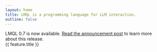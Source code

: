```yaml
---
layout: home
title: LMQL is a programming language for LLM interaction.
outline: false
---
```

<script setup>
import LMHero from './LMHero.vue'
import LMFeature from './LMFeature.vue'
import { data as features } from './features/features.data.js'
import { data as examples } from './features/examples/examples.data.js'
import LMExamples from './LMExamples.vue'
</script>

<div class="banner">LMQL 0.7 is now available. <a href="blog/">Read the announcement post</a> to learn more about this release.</div>

<LMHero>
  <template v-slot:title>LMQL is a programming language for LLMs.</template>
  <template v-slot:subtitle>Robust and modular LLM prompting using <b>types, templates, constraints and an optimizing runtime.</b></template>
</LMHero>

<style>
.post {
    margin-bottom: 4rem;
}
</style>

<div v-for="feature in features" :key="feature.title">
  <LMFeature v-bind:template="feature.template" v-bind:new="feature.new">
    {{ feature.title }}
    <template v-slot:template>
      {{ feature.template }}
    </template>
    <template v-slot:description>
      <div v-html="feature.description"></div>
    </template>
    <template v-slot:code v-if="feature.snippet">
      <div v-html="feature.snippet"></div>
    </template>
  </LMFeature>
</div>

<LMExamples>
  <template v-slot:title>Explore LMQL</template>
  <template v-slot:description>LMQL is a versatile tool for leveraging the full potential of LLMs. Here are some examples of what you can do with it:</template>
</LMExamples>